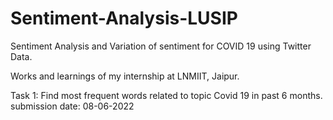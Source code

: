 # Sentiment-Analysis-LUSIP
Sentiment Analysis and Variation of sentiment for COVID 19 using Twitter Data.

Works and learnings of my internship at LNMIIT, Jaipur.

Task 1: Find most frequent words related to topic Covid 19 in past 6 months.
submission date: 08-06-2022
